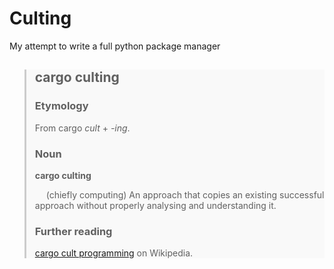 # Culting

My attempt to write a full python package manager


<blockquote style="background: #f9f9f9; border-left: 3px solid #ccc;" cite="https://en.wiktionary.org/wiki/cargo_culting">
  <h2>cargo culting</h2>
  <p>
  <h3>Etymology</h3>
  From cargo <i>cult</i> +‎ <i>-ing</i>.
  <h3>Noun</h3>
  <b>cargo culting</b>

  &emsp; (chiefly computing) An approach that copies an existing successful approach without properly analysing and understanding it. 
  <h3>Further reading</h3>
  <a href="https://en.wikipedia.org/wiki/cargo_cult_programming">cargo cult programming</a> on Wikipedia.
</blockquote>

